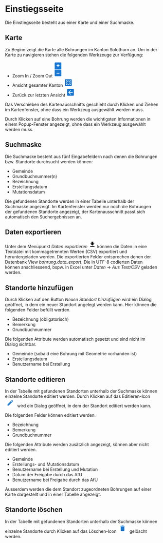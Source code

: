 # Einstiegsseite

Die Einstiegsseite besteht aus einer Karte und einer Suchmaske.

## Karte

Zu Beginn zeigt die Karte alle Bohrungen im Kanton Solothurn an. Um in der Karte zu navigieren stehen die folgenden Werkzeuge zur Verfügung:

* Zoom In / Zoom Out ![Zoom In / Zoom Out Icon](../images/zoom-icon.png)
* Ansicht gesamter Kanton ![Ansicht gesamter Kanton Icon](../images/all-out-icon.png)
* Zurück zur letzten Ansicht ![Zurück zur letzten Ansicht Icon](../images/back-icon.png)

Das Verschieben des Kartenausschnitts geschieht durch Klicken und Ziehen im Kartenfenster, ohne dass ein Werkzeug ausgewählt werden muss.

Durch Klicken auf eine Bohrung werden die wichtigsten Informationen in einem Popup-Fenster angezeigt, ohne dass ein Werkzeug ausgewählt werden muss.

## Suchmaske

Die Suchmaske besteht aus fünf Eingabefeldern nach denen die Bohrungen bzw. Standorte durchsucht werden können:

* Gemeinde
* Grundbuchnummer(n)
* Bezeichnung
* Erstellungsdatum
* Mutationsdatum

Die gefundenen Standorte werden in einer Tabelle unterhalb der Suchmaske angezeigt. Im Kartenfenster werden nur noch die Bohrungen der gefundenen Standorte angezeigt, der Kartenausschnitt passt sich automatisch den Suchergebnissen an.

## Daten exportieren

Unter dem Menüpunkt _Daten exportieren_ ![Daten exportieren](../images/file-download-icon.png) können die Daten in eine Textdatei mit kommagetrennten Werten (CSV) exportiert und heruntergeladen werden. Die exportierten Felder entsprechen denen der Datenbank View _bohrung.data_export_. Die in UTF-8 codierten Daten können anschliessend, bspw. in Excel unter _Daten_ -> _Aus Text/CSV_ geladen werden.


## Standorte hinzufügen

Durch Klicken auf den Button _Neuen Standort hinzufügen_ wird ein Dialog geöffnet, in dem ein neuer Standort angelegt werden kann. Hier können die folgenden Felder befüllt werden.

- Bezeichnung (obligatorisch)
- Bemerkung
- Grundbuchnummer

Die folgenden Attribute werden automatisch gesetzt und sind nicht im Dialog sichtbar.

- Gemeinde (sobald eine Bohrung mit Geometrie vorhanden ist)
- Erstellungsdatum
- Benutzername bei Erstellung

## Standorte editieren

In der Tabelle mit gefundenen Standorten unterhalb der Suchmaske können einzelne Standorte editiert werden. Durch Klicken auf das Editieren-Icon ![Editieren-Icon](../images/edit-icon.png) wird ein Dialog geöffnet, in dem der Standort editiert werden kann.

Die folgenden Felder können editiert werden.

- Bezeichnung
- Bemerkung
- Grundbuchnummer

Die folgenden Attribute werden zusätzlich angezeigt, können aber nicht editiert werden.

- Gemeinde
- Erstellungs- und Mutationsdatum
- Benutzername bei Erstellung und Mutation
- Datum der Freigabe durch das AfU
- Benutzername bei Freigabe durch das AfU

Ausserdem werden die dem Standort zugeordneten Bohrungen auf einer Karte dargestellt und in einer Tabelle angezeigt.

## Standorte löschen

In der Tabelle mit gefundenen Standorten unterhalb der Suchmaske können einzelne Standorte durch Klicken auf das Löschen-Icon ![Löschen-Icon](../images/delete-icon.png) gelöscht werden.


